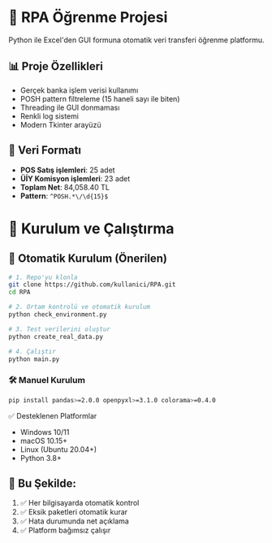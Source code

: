 # 🤖 RPA Öğrenme Projesi

Python ile Excel'den GUI formuna otomatik veri transferi öğrenme platformu.

## 📊 Proje Özellikleri
- Gerçek banka işlem verisi kullanımı
- POSH pattern filtreleme (15 haneli sayı ile biten)
- Threading ile GUI donmaması
- Renkli log sistemi
- Modern Tkinter arayüzü

## 🌟 Veri Formatı
- **POS Satış işlemleri**: 25 adet
- **ÜİY Komisyon işlemleri**: 23 adet
- **Toplam Net**: 84,058.40 TL
- **Pattern**: `^POSH.*\/\d{15}$`

# 🚀 Kurulum ve Çalıştırma

## 🔧 Otomatik Kurulum (Önerilen)
```bash
# 1. Repo'yu klonla
git clone https://github.com/kullanici/RPA.git
cd RPA

# 2. Ortam kontrolü ve otomatik kurulum
python check_environment.py

# 3. Test verilerini oluştur
python create_real_data.py

# 4. Çalıştır
python main.py
```

### 🛠️ Manuel Kurulum
```bash
pip install pandas>=2.0.0 openpyxl>=3.1.0 colorama>=0.4.0
```

✅ Desteklenen Platformlar

- Windows 10/11
- macOS 10.15+
- Linux (Ubuntu 20.04+)
- Python 3.8+

## 🎯 Bu Şekilde:
1. ✅ Her bilgisayarda otomatik kontrol
2. ✅ Eksik paketleri otomatik kurar
3. ✅ Hata durumunda net açıklama  
4. ✅ Platform bağımsız çalışır
